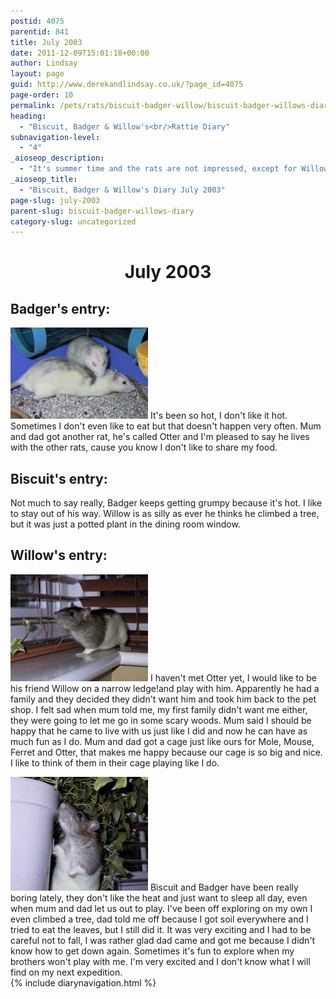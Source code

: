 ```yaml
---
postid: 4075
parentid: 841
title: July 2003
date: 2011-12-09T15:01:18+00:00
author: Lindsay
layout: page
guid: http://www.derekandlindsay.co.uk/?page_id=4075
page-order: 10
permalink: /pets/rats/biscuit-badger-willow/biscuit-badger-willows-diary/july-2003/
heading:
  - "Biscuit, Badger & Willow's<br/>Rattie Diary"
subnavigation-level:
  - "4"
_aioseop_description:
  - "It's summer time and the rats are not impressed, except for Willow who is always finding mischief to get into."
_aioseop_title:
  - "Biscuit, Badger & Willow's Diary July 2003"
page-slug: july-2003
parent-slug: biscuit-badger-willows-diary
category-slug: uncategorized
---
```

<h1 style="text-align: center;">
  July 2003
</h1>

## Badger's entry:

<img class="alignright size-full wp-image-1201" title="Biscuit & Badger lazing around" src="/wp-content/uploads/2009/02/7606_img.jpg" alt="" width="220" height="146" /> It's been so hot, I don't like it hot. Sometimes I don't even like to eat but that doesn't happen very often. Mum and dad got another rat, he's called Otter and I'm pleased to say he lives with the other rats, cause you know I don't like to share my food.

## Biscuit's entry:

Not much to say really, Badger keeps getting grumpy because it's hot. I like to stay out of his way. Willow is as silly as ever he thinks he climbed a tree, but it was just a potted plant in the dining room window.<!--more-->

## Willow's entry:

<img class="size-full wp-image-1202 alignright" title="Willow on a narrow ledge!" src="/wp-content/uploads/2009/02/7506_img.jpg" alt="" width="220" height="171" /> I haven't met Otter yet, I would like to be his friend Willow on a narrow ledge!and play with him. Apparently he had a family and they decided they didn't want him and took him back to the pet shop. I felt sad when mum told me, my first family didn't want me either, they were going to let me go in some scary woods. Mum said I should be happy that he came to live with us just like I did and now he can have as much fun as I do. Mum and dad got a cage just like ours for Mole, Mouse, Ferret and Otter, that makes me happy because our cage is so big and nice. I like to think of them in their cage playing like I do.

<img class="size-full wp-image-1204 alignright" title="Willow the intrepid explorer" src="/wp-content/uploads/2009/02/7496_img.jpg" alt="" width="220" height="182" /> Biscuit and Badger have been really boring lately, they don't like the heat and just want to sleep all day, even when mum and dad let us out to play. I've been off exploring on my own I even climbed a tree, dad told me off because I got soil everywhere and I tried to eat the leaves, but I still did it. It was very exciting and I had to be careful not to fall, I was rather glad dad came and got me because I didn't know how to get down again. Sometimes it's fun to explore when my brothers won't play with me. I'm very excited and I don't know what I will find on my next expedition.  
{% include diarynavigation.html %}